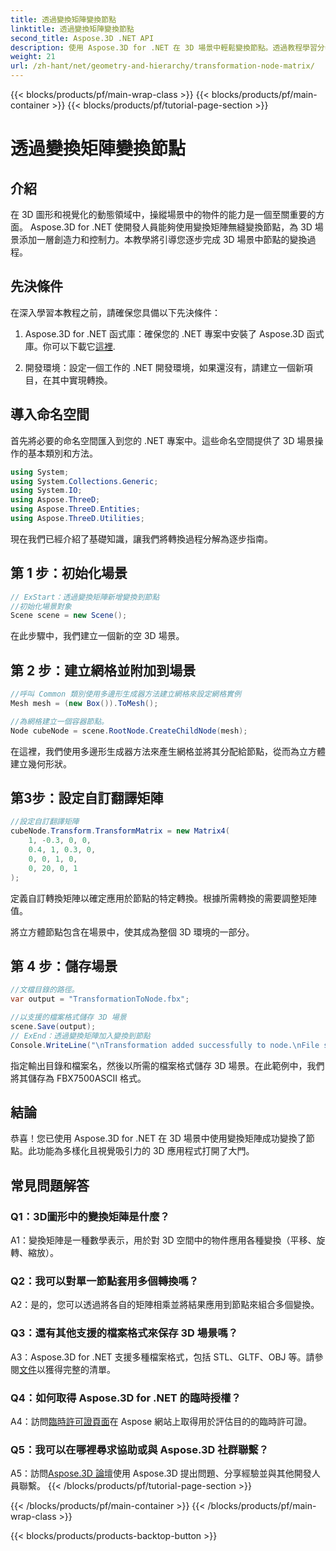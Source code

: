 ```yaml
---
title: 透過變換矩陣變換節點
linktitle: 透過變換矩陣變換節點
second_title: Aspose.3D .NET API
description: 使用 Aspose.3D for .NET 在 3D 場景中輕鬆變換節點。透過教程學習分步節點轉換。
weight: 21
url: /zh-hant/net/geometry-and-hierarchy/transformation-node-matrix/
---
```


{{< blocks/products/pf/main-wrap-class >}}
{{< blocks/products/pf/main-container >}}
{{< blocks/products/pf/tutorial-page-section >}}

# 透過變換矩陣變換節點

## 介紹

在 3D 圖形和視覺化的動態領域中，操縱場景中的物件的能力是一個至關重要的方面。 Aspose.3D for .NET 使開發人員能夠使用變換矩陣無縫變換節點，為 3D 場景添加一層創造力和控制力。本教學將引導您逐步完成 3D 場景中節點的變換過程。

## 先決條件

在深入學習本教程之前，請確保您具備以下先決條件：

1.  Aspose.3D for .NET 函式庫：確保您的 .NET 專案中安裝了 Aspose.3D 函式庫。你可以下載它[這裡](https://releases.aspose.com/3d/net/).

2. 開發環境：設定一個工作的 .NET 開發環境，如果還沒有，請建立一個新項目，在其中實現轉換。

## 導入命名空間

首先將必要的命名空間匯入到您的 .NET 專案中。這些命名空間提供了 3D 場景操作的基本類別和方法。

```csharp
using System;
using System.Collections.Generic;
using System.IO;
using Aspose.ThreeD;
using Aspose.ThreeD.Entities;
using Aspose.ThreeD.Utilities;
```

現在我們已經介紹了基礎知識，讓我們將轉換過程分解為逐步指南。

## 第 1 步：初始化場景

```csharp
// ExStart：透過變換矩陣新增變換到節點
//初始化場景對象
Scene scene = new Scene();

```

在此步驟中，我們建立一個新的空 3D 場景。

## 第 2 步：建立網格並附加到場景

```csharp
//呼叫 Common 類別使用多邊形生成器方法建立網格來設定網格實例
Mesh mesh = (new Box()).ToMesh();

//為網格建立一個容器節點。
Node cubeNode = scene.RootNode.CreateChildNode(mesh);
```

在這裡，我們使用多邊形生成器方法來產生網格並將其分配給節點，從而為立方體建立幾何形狀。

## 第3步：設定自訂翻譯矩陣

```csharp
//設定自訂翻譯矩陣
cubeNode.Transform.TransformMatrix = new Matrix4(
    1, -0.3, 0, 0,
    0.4, 1, 0.3, 0,
    0, 0, 1, 0,
    0, 20, 0, 1
);        
```

定義自訂轉換矩陣以確定應用於節點的特定轉換。根據所需轉換的需要調整矩陣值。

將立方體節點包含在場景中，使其成為整個 3D 環境的一部分。

## 第 4 步：儲存場景

```csharp
//文檔目錄的路徑。
var output = "TransformationToNode.fbx";

//以支援的檔案格式儲存 3D 場景
scene.Save(output);
// ExEnd：透過變換矩陣加入變換到節點
Console.WriteLine("\nTransformation added successfully to node.\nFile saved at " + output);
```

指定輸出目錄和檔案名，然後以所需的檔案格式儲存 3D 場景。在此範例中，我們將其儲存為 FBX7500ASCII 格式。

## 結論

恭喜！您已使用 Aspose.3D for .NET 在 3D 場景中使用變換矩陣成功變換了節點。此功能為多樣化且視覺吸引力的 3D 應用程式打開了大門。

## 常見問題解答

### Q1：3D圖形中的變換矩陣是什麼？

A1：變換矩陣是一種數學表示，用於對 3D 空間中的物件應用各種變換（平移、旋轉、縮放）。

### Q2：我可以對單一節點套用多個轉換嗎？

A2：是的，您可以透過將各自的矩陣相乘並將結果應用到節點來組合多個變換。

### Q3：還有其他支援的檔案格式來保存 3D 場景嗎？

 A3：Aspose.3D for .NET 支援多種檔案格式，包括 STL、GLTF、OBJ 等。請參閱[文件](https://reference.aspose.com/3d/net/)以獲得完整的清單。

### Q4：如何取得 Aspose.3D for .NET 的臨時授權？

 A4：訪問[臨時許可證頁面](https://purchase.aspose.com/temporary-license/)在 Aspose 網站上取得用於評估目的的臨時許可證。

### Q5：我可以在哪裡尋求協助或與 Aspose.3D 社群聯繫？

 A5：訪問[Aspose.3D 論壇](https://forum.aspose.com/c/3d/18)使用 Aspose.3D 提出問題、分享經驗並與其他開發人員聯繫。
{{< /blocks/products/pf/tutorial-page-section >}}

{{< /blocks/products/pf/main-container >}}
{{< /blocks/products/pf/main-wrap-class >}}

{{< blocks/products/products-backtop-button >}}
